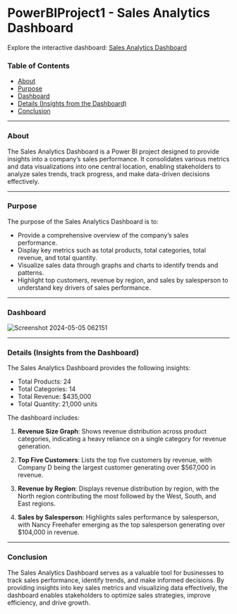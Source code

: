 # PowerBIProject1 - Sales Analytics Dashboard

Explore the interactive dashboard: [Sales Analytics Dashboard](https://app.powerbi.com/view?r=eyJrIjoiNjJiZWU1NTEtMmI0NC00ZjMxLWEzMmQtYTE0M2QwZGMyZmUzIiwidCI6IjU0MTM4MTA5LTNiOGEtNDMzNy1hYzk2LTY4ZDE4ODM0NmNhOCIsImMiOjl9)


### Table of Contents

- [About](#about)
- [Purpose](#purpose)
- [Dashboard](#dashboard)
- [Details (Insights from the Dashboard)](#details-insights-from-the-dashboard)
- [Conclusion](#conclusion)

---

### About

The Sales Analytics Dashboard is a Power BI project designed to provide insights into a company’s sales performance. It consolidates various metrics and data visualizations into one central location, enabling stakeholders to analyze sales trends, track progress, and make data-driven decisions effectively.

---

### Purpose

The purpose of the Sales Analytics Dashboard is to:

- Provide a comprehensive overview of the company’s sales performance.
- Display key metrics such as total products, total categories, total revenue, and total quantity.
- Visualize sales data through graphs and charts to identify trends and patterns.
- Highlight top customers, revenue by region, and sales by salesperson to understand key drivers of sales performance.

---

### Dashboard

![Screenshot 2024-05-05 062151](https://github.com/qamaruddin-khichi/PowerBIproject1---Sales-Analytics-Dashboard/assets/155871872/46c44baf-f504-468a-b5de-4a60d849d441)

---

### Details (Insights from the Dashboard)

The Sales Analytics Dashboard provides the following insights:

- Total Products: 24
- Total Categories: 14
- Total Revenue: $435,000
- Total Quantity: 21,000 units

The dashboard includes:

1. **Revenue Size Graph**: Shows revenue distribution across product categories, indicating a heavy reliance on a single category for revenue generation.

2. **Top Five Customers**: Lists the top five customers by revenue, with Company D being the largest customer generating over $567,000 in revenue.

3. **Revenue by Region**: Displays revenue distribution by region, with the North region contributing the most followed by the West, South, and East regions.

4. **Sales by Salesperson**: Highlights sales performance by salesperson, with Nancy Freehafer emerging as the top salesperson generating over $104,000 in revenue.

---

### Conclusion

The Sales Analytics Dashboard serves as a valuable tool for businesses to track sales performance, identify trends, and make informed decisions. By providing insights into key sales metrics and visualizing data effectively, the dashboard enables stakeholders to optimize sales strategies, improve efficiency, and drive growth.
